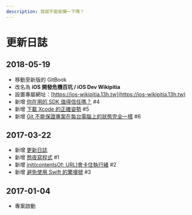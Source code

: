 ```yaml
---
description: 我就不能偷懶一下嗎？
---
```


# 更新日誌

## 2018-05-19

* 移動至新版的 GitBook
* 改名為 **iOS 開發危機百坑 / iOS Dev Wikipitia**
* 設置專屬網址：[https://ios-wikipitia.13h.tw](https://ios-wikipitia.13h.tw)
* 新增 [你在用的 SDK 值得信任嗎？](third-party-pitfalls/trusting-sdks.md) \#4
* 新增 [下載 Xcode 的正確姿勢](xcode-pitfalls/download-xcode.md) \#5
* 新增 [Git 不能保證專案在每台電腦上的狀態完全一樣](git-pitfalls/git-cannot-promise.md) \#6

## 2017-03-22

* 新增 [更新日誌](changelog.md)
* 新增 [熬夜寫程式](bad-habits/late-night.md) \#1
* 新增 [init\(contentsOf: URL\)會卡住執行緒](foundation-pitfalls/contentsof-url.md) \#2
* 新增 [避免使用 Swift 的驚嘆號](swift-pitfalls/avoid-exclamation.md) \#3

## 2017-01-04

* 專案啟動



